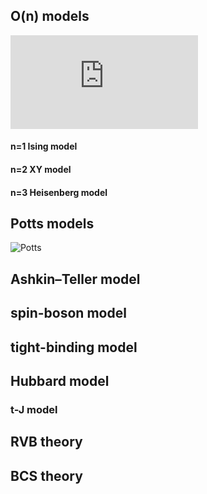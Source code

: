 ## O(n) models
![O(n) models](https://latex.codecogs.com/gif.latex?%5Cfn_cs%20%5Clarge%20H%3D-J%20%5Csum%20s_i%20%5Ccdot%20s_j) 

#### n=1 Ising model

#### n=2 XY model

#### n=3 Heisenberg model


## Potts models
![Potts](https://wikimedia.org/api/rest_v1/media/math/render/svg/d357f272c8f7f296744c232f11a8827f274f2f1e)

## Ashkin–Teller model


## spin-boson model



## tight-binding model

## Hubbard model

### t-J model

## RVB theory

## BCS theory




